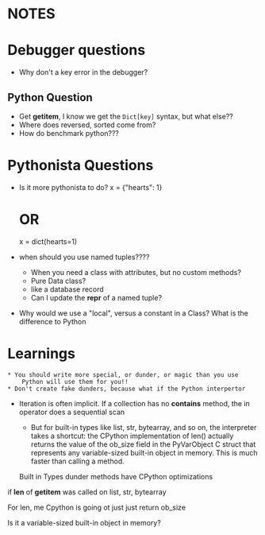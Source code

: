 NOTES
=====

Debugger questions
===
  * Why don't a key error in the debugger?


Python Question
--------
  * Get __getitem__, I know we get the `Dict[key]` syntax, but what else??
  * Where does reversed, sorted come from?
  * How do benchmark python???


Pythonista Questions
====
  * Is it more pythonista to do?
    x = {"hearts": 1}
    # OR
    x = dict(hearts=1)

  * when should you use named tuples????
    - When you need a class with attributes, but no custom methods?
    - Pure Data class?
    - like a database record
    - Can I update the __repr__ of a named tuple?

  * Why would we use a "local", versus a constant in a Class?
    What is the difference to Python



Learnings
=========
	* You should write more special, or dunder, or magic than you use
		Python will use them for you!!
	* Don't create fake dunders, because what if the Python interpertor

  * Iteration is often implicit. If a collection has no __contains__ method, the in operator does a sequential scan

	* But for built-in types like list, str, bytearray, and so on, the interpreter takes a shortcut: the CPython implementation of len() actually returns the value of the ob_size field in the PyVarObject C struct that represents any variable-sized built-in object in memory. This is much faster than calling a method.

	Built in Types dunder methods have CPython optimizations




if __len__ of __getitem__ was called on list, str, bytearray

For len, me Cpython is going ot just just return ob_size

Is it a variable-sized built-in object in memory?




